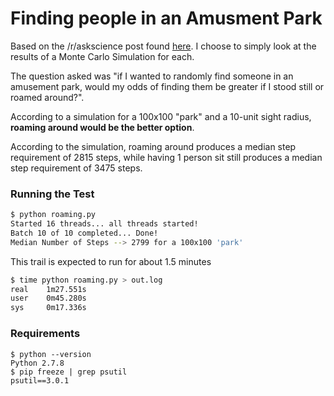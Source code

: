 # Finding people in an Amusment Park

Based on the /r/askscience post found [here](https://www.reddit.com/r/askscience/comments/35uljq/if_i_wanted_to_randomly_find_someone_in_an/). I choose to simply look at the results of a Monte Carlo Simulation for each.

The question asked was "if I wanted to randomly find someone in an amusement park, would my odds of finding them be greater if I stood still or roamed around?".

According to a simulation for a 100x100 "park" and a 10-unit sight radius, **roaming around would be the better option**. 

According to the simulation, roaming around produces a median step requirement of 2815 steps, while having 1 person sit still produces a median step requirement of 3475 steps.

### Running the Test
```bash
$ python roaming.py
Started 16 threads... all threads started!
Batch 10 of 10 completed... Done!
Median Number of Steps --> 2799 for a 100x100 'park'
```

This trail is expected to run for about 1.5 minutes

```bash
$ time python roaming.py > out.log
real	1m27.551s
user	0m45.280s
sys		0m17.336s
```

### Requirements
```shell
$ python --version
Python 2.7.8
$ pip freeze | grep psutil
psutil==3.0.1
```
